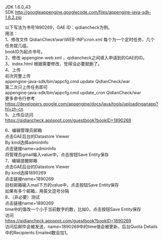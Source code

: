 JDK 1.6.0_43  
SDK http://googleappengine.googlecode.com/files/appengine-java-sdk-1.8.2.zip  
  
以下写法为书号1890269，GAE ID：qidiancheck为例。   
用法：  
1、修改文件 QidianCheck\war\WEB-INF\cron.xml 每个<cron></cron>为一个定时任务，几个任务就几组<cron></cron>。  
bookID为起点书号。  
2、修改 appengine-web.xml ，<application>qidiancheck</application>之间填入申请到的GAE的ID。  
3、index.html 根据需要修改，觉得没必要就删了。  
4、上传  
初次完整上传  
appengine-java-sdk/bin/appcfg.cmd update QidianCheck/war  
第二次只上传任务即可  
appengine-java-sdk/bin/appcfg.cmd update_cron QidianCheck/war  
更多命令行参考  
https://developers.google.com/appengine/docs/java/tools/uploadinganapp?hl=zh-cn  
5、上传后访问  
https://qidiancheck.appspot.com/guestbook?bookID=1890269  
  
6、编辑管理员邮箱  
点击GAE后台的Datastore Viewer  
By kind选择adminInfo  
点击链接name=adminInfo  
将管理员gmail输入value中，点击按钮Save Entity保存  
7、编辑提醒邮箱  
点击GAE后台的Datastore Viewer  
By kind选择1890269  
点击链接name=1890269  
目标邮箱输入mail下方的value中，点击按钮Save Entity保存  
如果有多个邮箱，用英文逗号分隔  
8、（非必要）测试  
点击链接name=1890269  
time中的值改一个小于当前数字的数，比如0，点击按钮Save Entity保存  
访问  
https://qidiancheck.appspot.com/guestbook?bookID=1890269  
访问后邮件会被发送，name=1890269中的time值会被更新，后台Quota Details中的Recipients Emailed数会加1。  
  
  
  
  
  
  

